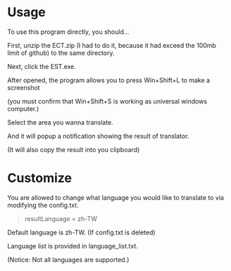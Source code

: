 # Usage
To use this program directly, you should...

First, unzip the ECT.zip (I had to do it, because it had exceed the 100mb limit of github) to the same directory.

Next, click the EST.exe. 

After opened, the program allows you to press Win+Shift+L to make a screenshot 

(you must confirm that Win+Shift+S is working as universal windows computer.)

Select the area you wanna translate. 

And it will popup a notification showing the result of translator.

(It will also copy the result into you clipboard)

# Customize
You are allowed to change what language you would like to translate to via modifying the config.txt.

> resultLanguage = zh-TW

Default language is zh-TW. (If config.txt is deleted)

Language list is provided in language_list.txt.

(Notice: Not all languages are supported.)
